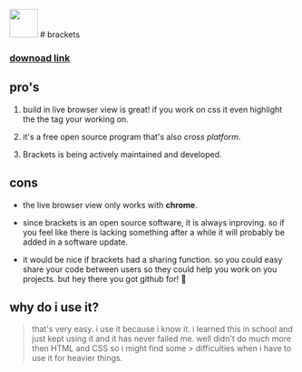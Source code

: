 

<img src="https://upload.wikimedia.org/wikipedia/commons/thumb/4/4c/Brackets_Icon.svg/1200px-Brackets_Icon.svg.png" height="50"> # brackets

### [downoad link](http://brackets.io/)



## pro's

1. build in live browser view is great! if you work on css it even highlight the the tag your working on. 

2. it's a free open source program that's also *cross platform*.

3. Brackets is being actively maintained and developed.


## cons

+ the live browser view only works with **chrome**.

+ since brackets is an open source software, it is always inproving. so if you feel like there is lacking something after a while it will probably be added in a software update.

+ it would be nice if brackets had a sharing function. so you could easy share your code between users so they could help you work on you projects. but hey there you got github for! :grimacing:

## why do i use it? 

> that's very easy. i use it because i know it. i learned this in school and just kept using it  and it has never failed me. well didn't do much more then HTML and CSS so i might find some  >  difficulties when i have to use it for heavier things. 


